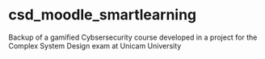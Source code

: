 # csd_moodle_smartlearning
Backup of a gamified Cybsersecurity course developed in a project for the Complex System Design exam at Unicam University
